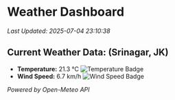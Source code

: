 
# Weather Dashboard

_Last Updated: 2025-07-04 23:10:38_

## Current Weather Data: (Srinagar, JK)
- **Temperature:** 21.3 °C ![Temperature Badge](https://img.shields.io/badge/Temperature-Medium%20Temp-green)
- **Wind Speed:** 6.7 km/h ![Wind Speed Badge](https://img.shields.io/badge/Wind%20Speed-Light%20Wind-blue)

*Powered by Open-Meteo API*

